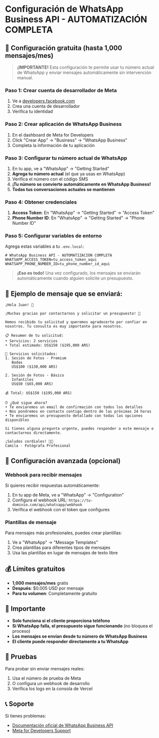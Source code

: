 # Configuración de WhatsApp Business API - AUTOMATIZACIÓN COMPLETA

## 🚀 **Configuración gratuita (hasta 1,000 mensajes/mes)**

> **¡IMPORTANTE!** Esta configuración te permite usar tu número actual de WhatsApp y enviar mensajes automáticamente sin intervención manual.

### **Paso 1: Crear cuenta de desarrollador de Meta**
1. Ve a [developers.facebook.com](https://developers.facebook.com)
2. Crea una cuenta de desarrollador
3. Verifica tu identidad

### **Paso 2: Crear aplicación de WhatsApp Business**
1. En el dashboard de Meta for Developers
2. Click "Crear App" → "Business" → "WhatsApp Business"
3. Completa la información de tu aplicación

### **Paso 3: Configurar tu número actual de WhatsApp**
1. En tu app, ve a "WhatsApp" → "Getting Started"
2. **Agrega tu número actual** (el que ya usas en WhatsApp)
3. Verifica el número con el código SMS
4. **¡Tu número se convierte automáticamente en WhatsApp Business!**
5. **Todas tus conversaciones actuales se mantienen**

### **Paso 4: Obtener credenciales**
1. **Access Token**: En "WhatsApp" → "Getting Started" → "Access Token"
2. **Phone Number ID**: En "WhatsApp" → "Getting Started" → "Phone Number ID"

### **Paso 5: Configurar variables de entorno**
Agrega estas variables a tu `.env.local`:

```env
# WhatsApp Business API - AUTOMATIZACIÓN COMPLETA
WHATSAPP_ACCESS_TOKEN=tu_access_token_aqui
WHATSAPP_PHONE_NUMBER_ID=tu_phone_number_id_aqui
```

> **¡Eso es todo!** Una vez configurado, los mensajes se enviarán automáticamente cuando alguien solicite un presupuesto.

## 📱 **Ejemplo de mensaje que se enviará:**

```
¡Hola Juan! 👋

¡Muchas gracias por contactarnos y solicitar un presupuesto! 🙏

Hemos recibido tu solicitud y queremos agradecerte por confiar en nosotros. Tu consulta es muy importante para nosotros.

📋 Resumen de tu solicitud:
• Servicios: 2 servicios
• Total estimado: US$150 ($195,000 ARS)

📸 Servicios solicitados:
1. Sesión de Fotos - Premium
   Bodas
   US$100 ($130,000 ARS)

2. Sesión de Fotos - Básico
   Infantiles
   US$50 ($65,000 ARS)

💰 Total: US$150 ($195,000 ARS)

⏰ ¿Qué sigue ahora?
• Te enviaremos un email de confirmación con todos los detalles
• Nos pondremos en contacto contigo dentro de las próximas 24 horas
• Te enviaremos un presupuesto detallado con todas las opciones disponibles

Si tienes alguna pregunta urgente, puedes responder a este mensaje o contactarnos directamente.

¡Saludos cordiales! 📸✨
Camila - Fotógrafa Profesional
```

## 🔧 **Configuración avanzada (opcional)**

### **Webhook para recibir mensajes**
Si quieres recibir respuestas automáticamente:

1. En tu app de Meta, ve a "WhatsApp" → "Configuration"
2. Configura el webhook URL: `https://tu-dominio.com/api/whatsapp/webhook`
3. Verifica el webhook con el token que configures

### **Plantillas de mensaje**
Para mensajes más profesionales, puedes crear plantillas:

1. Ve a "WhatsApp" → "Message Templates"
2. Crea plantillas para diferentes tipos de mensajes
3. Usa las plantillas en lugar de mensajes de texto libre

## 💰 **Límites gratuitos**

- **1,000 mensajes/mes** gratis
- **Después**: $0.005 USD por mensaje
- **Para tu volumen**: Completamente gratuito

## 🚨 **Importante**

- **Solo funciona si el cliente proporciona teléfono**
- **Si WhatsApp falla, el presupuesto sigue funcionando** (no bloquea el proceso)
- **Los mensajes se envían desde tu número de WhatsApp Business**
- **El cliente puede responder directamente a tu WhatsApp**

## 🧪 **Pruebas**

Para probar sin enviar mensajes reales:

1. Usa el número de prueba de Meta
2. O configura un webhook de desarrollo
3. Verifica los logs en la consola de Vercel

## 📞 **Soporte**

Si tienes problemas:
- [Documentación oficial de WhatsApp Business API](https://developers.facebook.com/docs/whatsapp/cloud-api)
- [Meta for Developers Support](https://developers.facebook.com/support/)
